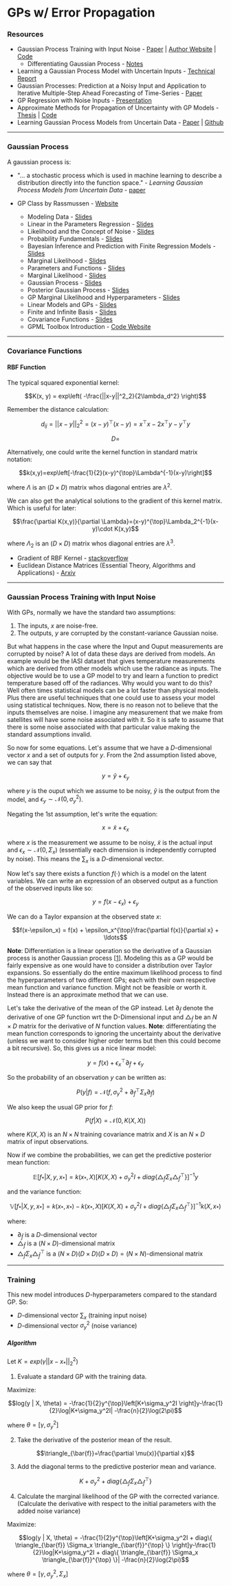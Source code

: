 # GPs w/ Error Propagation


### Resources

* Gaussian Process Training with Input Noise - [Paper](http://mlg.eng.cam.ac.uk/pub/pdf/MchRas11.pdf) | [Author Website](http://mlg.eng.cam.ac.uk/?portfolio=andrew-mchutchon) | [Code](https://github.com/jejjohnson/fumadas/tree/master/NIGP)
    * Differentiating Gaussian Process - [Notes](http://mlg.eng.cam.ac.uk/mchutchon/DifferentiatingGPs.pdf)
* Learning a Gaussian Process Model with Uncertain Inputs - [Technical Report](http://www.dcs.gla.ac.uk/~rod/publications/GirMur03-tr-144.pdf)
* Gaussian Processes: Prediction at a Noisy Input and Application to Iterative Multiple-Step Ahead Forecasting of Time-Series - [Paper](http://www.dcs.gla.ac.uk/~rod/publications/GirMur05.pdf)
* GP Regression with Noise Inputs - [Presentation](http://dcervone.com/slides/GP_noisy_inputs.pdf)
* Approximate Methods for Propagation of Uncertainty with GP Models - [Thesis](http://www.dcs.gla.ac.uk/~rod/publications/Gir04.pdf) | [Code](https://github.com/maka89/noisy-gp)
* Learning Gaussian Process Models from Uncertain Data - [Paper](https://www.researchgate.net/publication/221140644_Learning_Gaussian_Process_Models_from_Uncertain_Data) | [Github](https://github.com/maka89/noisy-gp)

---

### Gaussian Process

A gaussian process is:

* "... a stochastic process which is used in machine learning to describe a distribution directly into the function space." -  *Learning Gaussian Process Models from Uncertain Data* - [paper](https://www.researchgate.net/profile/Camille_Besse/publication/221140644_Learning_Gaussian_Process_Models_from_Uncertain_Data/links/0912f508ff851b4894000000/Learning-Gaussian-Process-Models-from-Uncertain-Data.pdf)

* GP Class by Rassmussen - [Website](http://mlg.eng.cam.ac.uk/teaching/4f13/1718/)
    * Modeling Data - [Slides](http://mlg.eng.cam.ac.uk/teaching/4f13/1718/modelling%20data.pdf)
    * Linear in the Parameters Regression - [Slides](http://mlg.eng.cam.ac.uk/teaching/4f13/1718/linear%20in%20the%20parameters%20regression.pdf)
    * Likelihood and the Concept of Noise - [Slides](http://mlg.eng.cam.ac.uk/teaching/4f13/1718/likelihood%20and%20noise.pdf)
    * Probability Fundamentals - [Slides](http://mlg.eng.cam.ac.uk/teaching/4f13/1718/probability%20fundamentals.pdf)
    * Bayesian Inference and Prediction with Finite Regression Models - [Slides](http://mlg.eng.cam.ac.uk/teaching/4f13/1718/bayesian%20finite%20regression.pdf)
    * Marginal Likelihood - [Slides](http://mlg.eng.cam.ac.uk/teaching/4f13/1718/marginal%20likelihood.pdf)
    * Parameters and Functions - [Slides](http://mlg.eng.cam.ac.uk/teaching/4f13/1718/parameters%20and%20functions.pdf)
    * Marginal Likelihood - [Slides](http://mlg.eng.cam.ac.uk/teaching/4f13/1718/marginal%20likelihood.pdf)
    * Gaussian Process - [Slides](http://mlg.eng.cam.ac.uk/teaching/4f13/1718/gaussian%20process.pdf)
    * Posterior Gaussian Process - [Slides](http://mlg.eng.cam.ac.uk/teaching/4f13/1718/gp%20and%20data.pdf)
    * GP Marginal Likelihood and Hyperparameters - [Slides](http://mlg.eng.cam.ac.uk/teaching/4f13/1718/hyperparameters.pdf)
    * Linear Models and GPs - [Slides](http://mlg.eng.cam.ac.uk/teaching/4f13/1718/correspondence.pdf)
    * Finite and Infinite Basis - [Slides](http://mlg.eng.cam.ac.uk/teaching/4f13/1718/infinite.pdf)
    * Covariance Functions - [Slides](http://mlg.eng.cam.ac.uk/teaching/4f13/1718/covariance%20functions.pdf)
    * GPML Toolbox Introduction - [Code Website](http://www.gaussianprocess.org/gpml/code/matlab/doc/)

---
### Covariance Functions


#### RBF Function

The typical squared exponential kernel:

$$K(x, y) = exp\left( -\frac{||x-y||^2_2}{2\lambda_d^2} \right)$$

Remember the distance calculation:

$$
d_{ij} = ||x-y||^2_2 = (x-y)^{\top}(x-y) = x^{\top}x-2x^{\top}y-y^{\top}y
$$

$$D=$$

Alternatively, one could write the kernel function in standard matrix notation:

$$k(x,y)=exp\left[-\frac{1}{2}(x-y)^{\top}\Lambda^{-1}(x-y)\right]$$

where $\Lambda$ is an ($D \times D$) matrix whos diagonal entries are $\lambda^2$.

We can also get the analytical solutions to the gradient of this kernel matrix. Which is useful for later:

$$\frac{\partial K(x,y)}{\partial \Lambda}=(x-y)^{\top}\Lambda_2^{-1}(x-y)\cdot K(x,y)$$

where $\Lambda_2$ is an ($D \times D$) matrix whos diagonal entries are $\lambda^3$.


* Gradient of RBF Kernel - [stackoverflow](https://math.stackexchange.com/questions/1030534/gradients-of-marginal-likelihood-of-gaussian-process-with-squared-exponential-co/1072701#1072701)
* Euclidean Distance Matrices (Essential Theory, Algorithms and Applications) - [Arxiv](https://arxiv.org/pdf/1502.07541.pdf)

---
### Gaussian Process Training with Input Noise

With GPs, normally we have the standard two assumptions:

1. The inputs, $x$ are noise-free.
2. The outputs, $y$ are corrupted by the constant-variance Gaussian noise.

But what happens in the case where the Input and Ouput measurements are corrupted by noise? A lot of data these days are derived from models. An example would be the IASI dataset that gives temperature measurements which are derived from other models which use the radiance as inputs. The objective would be to use a GP model to try and learn a function to predict temperature based off of the radiances. Why would you want to do this? Well often times statistical models can be a lot faster than physical models. Plus there are useful techniques that one could use to assess your model using statistical techniques. Now, there is no reason not to believe that the inputs themselves are noise. I imagine any measurement that we make from satellites will have some noise associated with it. So it is safe to assume that there is some noise associated with that particular value making the standard assumptions invalid.

So now for some equations. Let's assume that we have a $D$-dimensional vector $x$ and a set of outputs for $y$. From the 2nd assumption listed above, we can say that

$$y=\tilde{y} + \epsilon_y$$

where $y$ is the ouput which we assume to be noisy, $\tilde{y}$ is the output from the model, and $\epsilon_y \sim \mathcal{N}(0, \sigma_y^2)$.

Negating the 1st assumption, let's write the equation:

$$x = \tilde{x} + \epsilon_x$$

where $x$ is the measurement we assume to be noisy, $\tilde{x}$ is the actual input and $\epsilon_x \sim \mathcal{N}(0, \Sigma_x)$ (essentially each dimension is independently corrupted by noise). This means the $\sum_x$ is a $D$-dimensional vector.

Now let's say there exists a function $f(\cdot)$ which is a model on the latent variables. We can write an expression of an observed output as a function of the observed inputs like so:

$$y=f(x-\epsilon_x)+\epsilon_y$$

We can do a Taylor expansion at the observed state $x$:

$$f(x-\epsilon_x) = f(x) + \epsilon_x^{\top}\frac{\partial f(x)}{\partial x} + \ldots$$

**Note**: Differentiation is a linear operation so the derivative of a Gaussian process is another Gaussian process [[1](http://mlg.eng.cam.ac.uk/pub/pdf/SolMurLeietal03.pdf)]. Modeling this as a GP would be fairly expensive as one would have to consider a distribution over Taylor expansions. So essentially do the entire maximum likelihood process to find the hyperparameters of two different GPs; each with their own respective mean function and variance function. Might not be feasible or worth it. Instead there is an approximate method that we can use.

Let's take the derivative of the mean of the GP instead. Let $\partial_{\bar{f}}$ denote the derivative of one GP function wrt the D-Dimensional input and $\triangle_{\bar{f}}$ be an $N\times D$ matrix for the derivative of $N$ function values. **Note**: differentiating the mean function corresponds to ignoring the uncertainty about the derivative (unless we want to consider higher order terms but then this could become a bit recursive). So, this gives us a nice linear model:

$$y=f(x) + \epsilon_x^{\top}\partial_{\bar{f}} + \epsilon_y$$

So the probability of an observation $y$ can be written as:

$$P(y|f) = \mathcal{N}(f, \sigma_y^2 + \partial_{\bar{f}}^{\top}\Sigma_x \partial_{\bar{f}})$$

We also keep the usual GP prior for $f$:

$$P(f|X)=\mathcal{N}(0, K(X,X))$$ 

where $K(X,X)$ is an $N\times N$ training covariance matrix and $X$ is an $N \times D$ matrix of input observations.

Now if we combine the probabilities, we can get the predictive posterior mean function:

$$\mathbb{E}[f_*|X,y,x_*]=k(x_*,X) \left[ K(X,X) + \sigma_y^2I+diag \left\{ \triangle_{\bar{f}} \Sigma_x \triangle_{\bar{f}}^{\top} \right\} \right]^{-1}y$$

and the variance function:

$$\mathbb{V}[f_*|X,y,x_*]=k(x_*,x_*) - k(x_*, X)\left[ K(X,X) + \sigma_y^2I+diag \left\{ \triangle_{\bar{f}} \Sigma_x \triangle_{\bar{f}}^{\top} \right\} \right]^{-1}k(X,x_*)$$

where:

* $\partial_{\bar{f}}$ is a $D$-dimensional vector
* $\triangle_{\bar{f}}$ is a ($N \times D$)-dimensional matrix
* $\triangle_{\bar{f}} \Sigma_x \triangle_{\bar{f}}^{\top}$ is a $(N\times D)(D \times D)(D \times D)=(N\times N)$-dimensional matrix

---

### Training

This new model introduces $D$-hyperparameters compared to the standard GP. So:

* $D$-dimensional vector $\sum_x$ (training input noise)
* $D$-dimensional vector $\sigma_{y}^2$ (noise variance)

##### Algorithm

Let $K=exp(\gamma ||x-x_*||^2_2)$

1. Evaluate a standard GP with the training data.

Maximize:

$$log(y | X, \theta) = -\frac{1}{2}y^{\top}\left[K+\sigma_y^2I  \right]y-\frac{1}{2}\log|K+\sigma_y^2I| -\frac{n}{2}\log(2\pi)$$

where $\theta=[\gamma, \sigma_y^2]$

2. Take the derivative of the posterior mean of the result.

$$\triangle_{\bar{f}}=\frac{\partial \mu(x)}{\partial x}$$

3. Add the diagonal terms to the predictive posterior mean and variance.

$$K+\sigma_y^2+diag\{ \triangle_{\bar{f}} \Sigma_x \triangle_{\bar{f}}^{\top}  \}$$

4. Calculate the marginal likelihood of the GP with the corrected variance. (Calculate the derivative with respect to the initial parameters with the added noise variance)

Maximize:

$$log(y | X, \theta) = -\frac{1}{2}y^{\top}\left[K+\sigma_y^2I + diag\{ \triangle_{\bar{f}} \Sigma_x \triangle_{\bar{f}}^{\top}  \} \right]y-\frac{1}{2}\log|K+\sigma_y^2I + diag\{ \triangle_{\bar{f}} \Sigma_x \triangle_{\bar{f}}^{\top}  \}| -\frac{n}{2}\log(2\pi)$$

where $\theta=[\gamma, \sigma_y^2, \Sigma_x]$